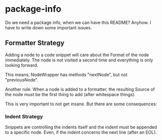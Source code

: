 package-info
============

Do we need a package info, when we can have this README?
Anyhow. I have to write down some important issues.


Formatter Strategy
------------------

Adding a node to a code snippet will care about the Format of the node immediately. The node is not visited a second time and everything is only looking forward.

This means, NodeWrapper has methods "nextNode", but not "previousNode".

Another rule: When a node is added to a formatter, the resulting Source of the node must be the first thing to add (after whitespace things).

This is very important to not get insane. But there are some consequences:

### Indent Strategy

Snippets are controlling the indents itself and the indent must be appended to a specific node. Even, if the indent concerns the next line (after an EOL).